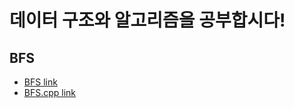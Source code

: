 데이터 구조와 알고리즘을 공부합시다!
========================

BFS
-------------
* [BFS link](BFS)
* [BFS.cpp link](BFS/BFS.cpp)
